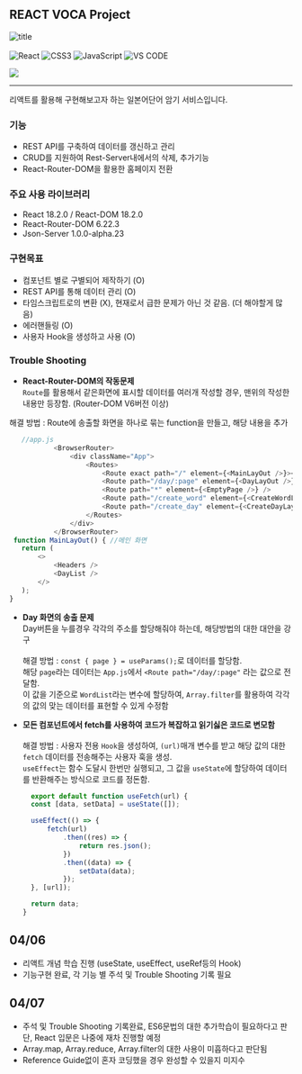 ## REACT VOCA Project

![title](https://upload.wikimedia.org/wikipedia/commons/thumb/a/a7/React-icon.svg/150px-React-icon.svg.png) <br><br>
![React](https://img.shields.io/badge/-REACT-61DAFB?style=for-the-badge&logo=React&logoColor=white)
![CSS3](https://img.shields.io/badge/-CSS3-1572B6?style=for-the-badge&logo=css3&logoColor=white)
![JavaScript](https://img.shields.io/badge/-JavaScript-F7DF1E?style=for-the-badge&logo=javascript&logoColor=white)
![VS CODE](https://img.shields.io/badge/-VS%20CODE-007ACC?style=for-the-badge&logo=VisualStudioCode&logoColor=white)<br>

<a href="https://youtu.be/05uFo_-SGXU?list=PLZKTXPmaJk8J_fHAzPLH8CJ_HO_M33e7-">
<img src="https://img.shields.io/badge/-Reference%20Guide-ac856e?style=for-the-badge&logoColor=white"></img>
</a>

<hr>
리액트를 활용해 구현해보고자 하는 일본어단어 암기 서비스입니다.

### 기능

-   REST API를 구축하여 데이터를 갱신하고 관리
-   CRUD를 지원하여 Rest-Server내에서의 삭제, 추가기능
-   React-Router-DOM을 활용한 홈페이지 전환

### 주요 사용 라이브러리
- React 18.2.0 / React-DOM 18.2.0
- React-Router-DOM 6.22.3
- Json-Server 1.0.0-alpha.23

### 구현목표
- 컴포넌트 별로 구별되어 제작하기 (O)
- REST API를 통해 데이터 관리 (O)
- 타임스크립트로의 변환 (X), 현재로서 급한 문제가 아닌 것 같음. (더 해야할게 많음)
- 에러핸들링 (O)
- 사용자 Hook을 생성하고 사용 (O)

### Trouble Shooting

- **React-Router-DOM의 작동문제**<br>
`Route`를 활용해서 같은화면에 표시할 데이터를 여러개 작성할 경우, 맨위의 작성한 내용만 등장함. (Router-DOM V6버전 이상)

 해결 방법 : Route에 송출할 화면을 하나로 묶는 function을 만들고, 해당 내용을 추가
 ```javascript
    //app.js
            <BrowserRouter>
                <div className="App">
                    <Routes>
                        <Route exact path="/" element={<MainLayOut />}></Route>
                        <Route path="/day/:page" element={<DayLayOut />}></Route>
                        <Route path="*" element={<EmptyPage />} />
                        <Route path="/create_word" element={<CreateWordLayOut />}></Route>
                        <Route path="/create_day" element={<CreateDayLayOut />}></Route>
                    </Routes>
                </div>
            </BrowserRouter>
  function MainLayOut() { //메인 화면
    return (
        <>
            <Headers />
            <DayList />
        </>
    );
}
 ```
- **Day 화면의 송출 문제**<br>
  Day버튼을 누를경우 각각의 주소를 할당해줘야 하는데, 해당방법의 대한 대안을 강구<br><br>
  해결 방법 : `const { page } = useParams();`로 데이터를 할당함. <br> 해당 `page`라는 데이터는 `App.js`에서 `<Route path="/day/:page"` 라는 값으로 전달함.<br> 이 값을 기준으로 `WordList`라는 변수에 할당하여, `Array.filter`를 활용하여 각각의 값의 맞는 데이터를 표현할 수 있게 수정함
  
- **모든 컴포넌트에서 fetch를 사용하여 코드가 복잡하고 읽기싫은 코드로 변모함**<br><br>
  해결 방법 : 사용자 전용 `Hook`을 생성하여, `(url)`매개 변수를 받고 해당 값의 대한 `fetch` 데이터를 전송해주는 사용자 훅을 생성.<br> `useEffect`는 함수 도달시 한번만 실행되고, 그 값을 `useState`에 할당하여 데이터를 반환해주는 방식으로 코드를 정돈함.<br>
  ```javascript
    export default function useFetch(url) {
    const [data, setData] = useState([]);

    useEffect(() => {
        fetch(url)
            .then((res) => {
                return res.json();
            })
            .then((data) => {
                setData(data);
            });
    }, [url]);

    return data;
  }
  ```
  
## 04/06
- 리액트 개념 학습 진행 (useState, useEffect, useRef등의 Hook)
- 기능구현 완료, 각 기능 별 주석 및 Trouble Shooting 기록 필요

## 04/07
- 주석 및 Trouble Shooting 기록완료, ES6문법의 대한 추가학습이 필요하다고 판단, React 입문은 나중에 재차 진행할 예정
- Array.map, Array.reduce, Array.filter의 대한 사용이 미흡하다고 판단됨
- Reference Guide없이 혼자 코딩했을 경우 완성할 수 있을지 미지수

